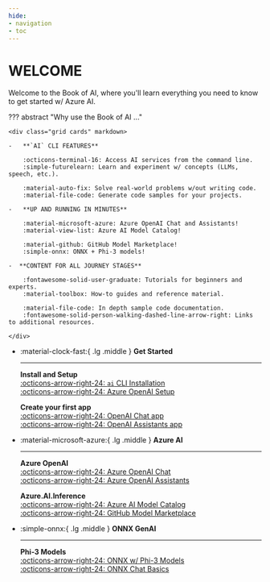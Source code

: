 ```yaml
---
hide:
- navigation
- toc
---
```

# WELCOME

Welcome to the Book of AI, where you'll learn everything you need to know to get started w/ Azure AI.

??? abstract "Why use the Book of AI ..."

    <div class="grid cards" markdown>

    -   **`AI` CLI FEATURES**  

        :octicons-terminal-16: Access AI services from the command line.  
        :simple-futurelearn: Learn and experiment w/ concepts (LLMs, speech, etc.).  

        :material-auto-fix: Solve real-world problems w/out writing code.  
        :material-file-code: Generate code samples for your projects.  

    -   **UP AND RUNNING IN MINUTES**  

        :material-microsoft-azure: Azure OpenAI Chat and Assistants!  
        :material-view-list: Azure AI Model Catalog!  

        :material-github: GitHub Model Marketplace!  
        :simple-onnx: ONNX + Phi-3 models!  

    -  **CONTENT FOR ALL JOURNEY STAGES**  

        :fontawesome-solid-user-graduate: Tutorials for beginners and experts.  
        :material-toolbox: How-to guides and reference material.  

        :material-file-code: In depth sample code documentation.  
        :fontawesome-solid-person-walking-dashed-line-arrow-right: Links to additional resources.  

    </div>

<div class="grid cards" markdown>

-   :material-clock-fast:{ .lg .middle } __Get Started__

    ---

    **Install and Setup**  
    [:octicons-arrow-right-24: `ai` CLI Installation](/install-ai-cli.md)  
    [:octicons-arrow-right-24: Azure OpenAI Setup](/setup/openai.md)  

    **Create your first app**  
    [:octicons-arrow-right-24: OpenAI Chat app](./chapter-3-openai-chat-completions-basics.md#generate-code)  
    [:octicons-arrow-right-24: OpenAI Assistants app](./chapter-7-openai-assistants-basics.md#generate-code)  

-   :material-microsoft-azure:{ .lg .middle } __Azure AI__

    ---

    **Azure OpenAI**  
    [:octicons-arrow-right-24: Azure OpenAI Chat](./chapter-3-openai-chat-completions-basics.md)  
    [:octicons-arrow-right-24: Azure OpenAI Assistants](./chapter-6-openai-assistants-api.md)  

    **Azure.AI.Inference**  
    [:octicons-arrow-right-24: Azure AI Model Catalog](/setup/azure-ai.md)  
    [:octicons-arrow-right-24: GitHub Model Marketplace](/setup/github.md)  


-   :simple-onnx:{ .lg .middle } __ONNX GenAI__

    ---

    **Phi-3 Models**  
    [:octicons-arrow-right-24: ONNX w/ Phi-3 Models](/setup/onnx.md)  
    [:octicons-arrow-right-24: ONNX Chat Basics](./chapter-18-onnx-chat-completions.md)  


</div>

